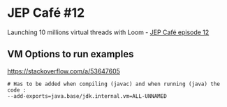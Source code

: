 # JEP Café #12

Launching 10 millions virtual threads with Loom -
[JEP Café episode 12](https://www.youtube.com/watch?v=UVoGE0GZZPI)

## VM Options to run examples

https://stackoverflow.com/a/53647605

```
# Has to be added when compiling (javac) and when running (java) the code :
--add-exports=java.base/jdk.internal.vm=ALL-UNNAMED
```